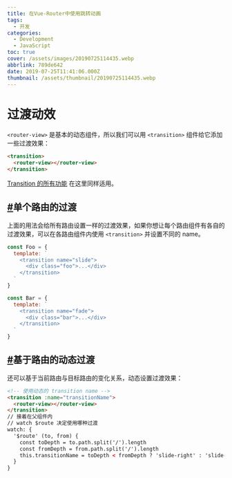 ```yaml
---
title: 在Vue-Router中使用跳转动画
tags:
  - 开发
categories:
  - Development
  - JavaScript
toc: true
cover: /assets/images/20190725114435.webp
abbrlink: 789de642
date: 2019-07-25T11:41:06.000Z
thumbnail: /assets/thumbnail/20190725114435.webp
---
```


# 过渡动效

`<router-view>` 是基本的动态组件，所以我们可以用 `<transition>` 组件给它添加一些过渡效果：

```html
<transition>
  <router-view></router-view>
</transition>
```

<!-- more -->

[Transition 的所有功能](https://cn.vuejs.org/guide/transitions.html) 在这里同样适用。

## [#](https://router.vuejs.org/zh/guide/advanced/transitions.html#单个路由的过渡)单个路由的过渡

上面的用法会给所有路由设置一样的过渡效果，如果你想让每个路由组件有各自的过渡效果，可以在各路由组件内使用 `<transition>`
并设置不同的 name。

```js
const Foo = {
  template: `
    <transition name="slide">
      <div class="foo">...</div>
    </transition>
  `
}

const Bar = {
  template: `
    <transition name="fade">
      <div class="bar">...</div>
    </transition>
  `
}
```

## [#](https://router.vuejs.org/zh/guide/advanced/transitions.html#基于路由的动态过渡)基于路由的动态过渡

还可以基于当前路由与目标路由的变化关系，动态设置过渡效果：

```html
<!-- 使用动态的 transition name -->
<transition :name="transitionName">
  <router-view></router-view>
</transition>
// 接着在父组件内
// watch $route 决定使用哪种过渡
watch: {
  '$route' (to, from) {
    const toDepth = to.path.split('/').length
    const fromDepth = from.path.split('/').length
    this.transitionName = toDepth < fromDepth ? 'slide-right' : 'slide-left'
  }
}
```
